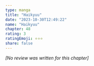 ```yaml
---
type: manga
title: "Haikyuu"
date: "2023-10-30T12:49:22"
name: "Haikyuu"
chapter: 48
rating: 3
ratingEmoji: ⭐️⭐️⭐️
share: false
---
```


_[No review was written for this chapter]_
